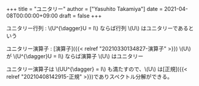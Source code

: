 +++
title = "ユニタリー"
author = ["Yasuhito Takamiya"]
date = 2021-04-08T00:00:00+09:00
draft = false
+++

ユニタリー行列
: \\(U^{\dagger}U = I\\) ならば行列 \\(U\\) はユニタリーであるという

ユニタリー演算子
: [演算子]({{< relref "20210330134827-演算子" >}}) \\(U\\) が \\(U^{\dagger}U = I\\) ならば演算子 \\(U\\) はユニタリー

ユニタリー演算子は \\(UU^{\dagger} = I\\) も満たすので、\\(U\\) は[正規]({{< relref "20210408142915-正規" >}})でありスペクトル分解ができる。
